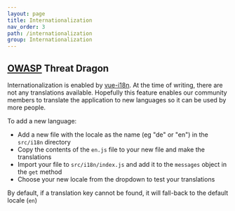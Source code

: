```yaml
---
layout: page
title: Internationalization
nav_order: 3
path: /internationalization
group: Internationalization
---
```


## [OWASP](https://www.owasp.org) Threat Dragon

Internationalization is enabled by [vue-i18n](https://kazupon.github.io/vue-i18n/).
At the time of writing, there are not any translations available.
Hopefully this feature enables our community members to translate the application to new languages so it can be used by more people.

To add a new language:
- Add a new file with the locale as the name (eg "de" or "en") in the `src/i18n` directory
- Copy the contents of the `en.js` file to your new file and make the translations
- Import your file to `src/i18n/index.js` and add it to the `messages` object in the `get` method
- Choose your new locale from the dropdown to test your translations

By default, if a translation key cannot be found, it will fall-back to the default locale (`en`)
